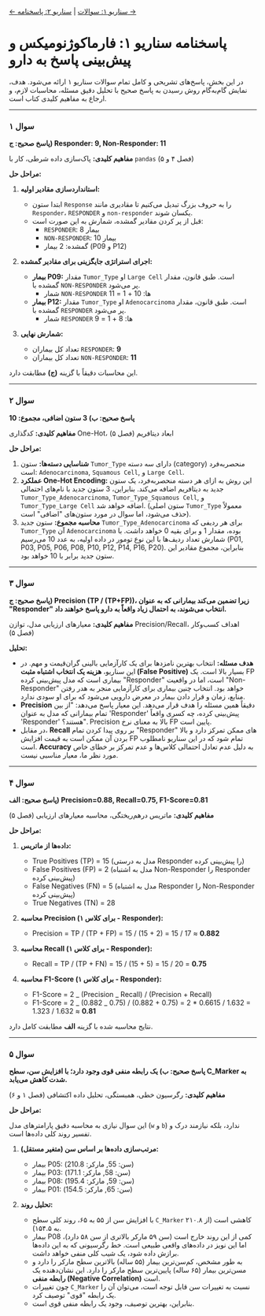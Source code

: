 [← سناریو ۱: سوالات](./scenario-01-questions.md) | [سناریو ۲: پاسخنامه →](./scenario-02-answers.md)

# پاسخنامه سناریو ۱: فارماکوژنومیکس و پیش‌بینی پاسخ به دارو

در این بخش، پاسخ‌های تشریحی و کامل تمام سوالات سناریو ۱ ارائه می‌شود. هدف، نمایش گام‌به‌گام روش رسیدن به پاسخ صحیح با تحلیل دقیق مسئله، محاسبات لازم، و ارجاع به مفاهیم کلیدی کتاب است.

---

### **سوال ۱**

**پاسخ صحیح: ج) Responder: 9, Non-Responder: 11**

**مفاهیم کلیدی:** پاک‌سازی داده شرطی، کار با `pandas` (فصل ۴ و ۵)

**مراحل حل:**

1.  **استانداردسازی مقادیر اولیه:**

    - ابتدا ستون `Response` را به حروف بزرگ تبدیل می‌کنیم تا مقادیری مانند `Responder`، `RESPONDER` و `non-responder` یکسان شوند.
    - قبل از پر کردن مقادیر گمشده، شمارش به این صورت است:
      - `RESPONDER`: 8 بیمار
      - `NON-RESPONDER`: 10 بیمار
      - گمشده: 2 بیمار (P09 و P12)

2.  **اجرای استراتژی جایگزینی برای مقادیر گمشده:**

    - **بیمار P09:** مقدار `Tumor_Type` او `Large Cell` است. طبق قانون، مقدار گمشده با `NON-RESPONDER` پر می‌شود.
      - شمار `NON-RESPONDER` ها: 10 + 1 = 11
    - **بیمار P12:** مقدار `Tumor_Type` او `Adenocarcinoma` است. طبق قانون، مقدار گمشده با `RESPONDER` پر می‌شود.
      - شمار `RESPONDER` ها: 8 + 1 = 9

3.  **شمارش نهایی:**
    - تعداد کل بیماران `RESPONDER`: **9**
    - تعداد کل بیماران `NON-RESPONDER`: **11**

این محاسبات دقیقاً با گزینه **(ج)** مطابقت دارد.

---

### **سوال ۲**

**پاسخ صحیح: ب) 3 ستون اضافی، مجموع: 10**

**مفاهیم کلیدی:** کدگذاری One-Hot، ابعاد دیتافریم (فصل ۵)

**مراحل حل:**

1.  **شناسایی دسته‌ها:** ستون `Tumor_Type` دارای سه دسته (category) منحصربه‌فرد است: `Adenocarcinoma`, `Squamous Cell`, و `Large Cell`.
2.  **عملکرد One-Hot Encoding:** این روش به ازای هر دسته منحصربه‌فرد، یک ستون جدید به دیتافریم اضافه می‌کند. بنابراین، 3 ستون جدید با نام‌های احتمالی `Tumor_Type_Adenocarcinoma`, `Tumor_Type_Squamous Cell`, و `Tumor_Type_Large Cell` اضافه خواهد شد. (ستون اصلی `Tumor_Type` معمولاً حذف می‌شود، اما سوال در مورد ستون‌های "اضافی" است).
3.  **محاسبه مجموع:** ستون جدید `Tumor_Type_Adenocarcinoma` برای هر ردیفی که `Tumor_Type` آن `Adenocarcinoma` بوده، مقدار 1 و برای بقیه 0 خواهد داشت. با شمارش تعداد ردیف‌ها با این نوع تومور در داده اولیه، به عدد 10 می‌رسیم (P01, P03, P05, P06, P08, P10, P12, P14, P16, P20). بنابراین، مجموع مقادیر این ستون جدید برابر با 10 خواهد بود.

---

### **سوال ۳**

**پاسخ صحیح: ج) Precision (TP / (TP+FP))، زیرا تضمین می‌کند بیمارانی که به عنوان "Responder" انتخاب می‌شوند، به احتمال زیاد واقعاً به دارو پاسخ خواهند داد.**

**مفاهیم کلیدی:** معیارهای ارزیابی مدل، توازن Precision/Recall، اهداف کسب‌وکار (فصل ۵)

**تحلیل:**

- **هدف مسئله:** انتخاب بهترین نامزدها برای یک کارآزمایی بالینی گران‌قیمت و مهم. در این سناریو، **هزینه یک انتخاب اشتباه مثبت (False Positive)** بسیار بالا است. یک FP بیماری است که مدل پیش‌بینی کرده "Responder" است، اما در واقعیت "Non-Responder" خواهد بود. انتخاب چنین بیماری برای کارآزمایی منجر به هدر رفتن منابع، زمان و قرار دادن بیمار در معرض دارویی می‌شود که برای او سودی ندارد.
- **Precision** دقیقاً همین مسئله را هدف قرار می‌دهد. این معیار پاسخ می‌دهد: "از بین تمام بیمارانی که مدل به عنوان 'Responder' پیش‌بینی کرده، چه کسری واقعاً 'Responder' هستند؟". Precision بالا به معنای نرخ FP پایین است.
- در مقابل، **Recall** بر روی پیدا کردن تمام "Responder" های ممکن تمرکز دارد و بالا بردن آن ممکن است به قیمت افزایش FP تمام شود که در این سناریو نامطلوب است. **Accuracy** به دلیل عدم تعادل احتمالی کلاس‌ها و عدم تمرکز بر خطای خاص مورد نظر ما، معیار مناسبی نیست.

---

### **سوال ۴**

**پاسخ صحیح: الف) Precision=0.88, Recall=0.75, F1-Score=0.81**

**مفاهیم کلیدی:** ماتریس درهم‌ریختگی، محاسبه معیارهای ارزیابی (فصل ۵)

**مراحل حل:**

1.  **داده‌ها از ماتریس:**

    - True Positives (TP) = 15 (مدل به درستی Responder را پیش‌بینی کرده)
    - False Positives (FP) = 2 (مدل به اشتباه Non-Responder را Responder پیش‌بینی کرده)
    - False Negatives (FN) = 5 (مدل به اشتباه Responder را Non-Responder پیش‌بینی کرده)
    - True Negatives (TN) = 28

2.  **محاسبه Precision (برای کلاس ۱ - Responder):**

    - Precision = TP / (TP + FP) = 15 / (15 + 2) = 15 / 17 ≈ **0.882**

3.  **محاسبه Recall (برای کلاس ۱ - Responder):**

    - Recall = TP / (TP + FN) = 15 / (15 + 5) = 15 / 20 = **0.75**

4.  **محاسبه F1-Score (برای کلاس ۱ - Responder):**
    - F1-Score = 2 _ (Precision _ Recall) / (Precision + Recall)
    - F1-Score = 2 _ (0.882 _ 0.75) / (0.882 + 0.75) = 2 \* 0.6615 / 1.632 = 1.323 / 1.632 ≈ **0.81**

نتایج محاسبه شده با گزینه **الف** مطابقت کامل دارد.

---

### **سوال ۵**

**پاسخ صحیح: ب) یک رابطه منفی قوی وجود دارد؛ با افزایش سن، سطح C_Marker به شدت کاهش می‌یابد.**

**مفاهیم کلیدی:** رگرسیون خطی، همبستگی، تحلیل داده اکتشافی (فصل ۱ و ۶)

**مراحل حل:**

این سوال نیازی به محاسبه دقیق پارامترهای مدل (`w` و `b`) ندارد، بلکه نیازمند درک و تفسیر روند کلی داده‌ها است.

1.  **مرتب‌سازی داده‌ها بر اساس سن (متغیر مستقل):**

    - بیمار P05: (سن: 55, مارکر: 210.8)
    - بیمار P03: (سن: 58, مارکر: 171.1)
    - بیمار P08: (سن: 59, مارکر: 195.4)
    - بیمار P01: (سن: 65, مارکر: 154.5)

2.  **تحلیل روند:**
    - با افزایش سن از ۵۵ به ۶۵، روند کلی سطح `C_Marker` کاهشی است (از ۲۱۰.۸ به ۱۵۴.۵).
    - بیمار P08 کمی از این روند خارج است (سن ۵۹ مارکر بالاتری از سن ۵۸ دارد)، اما این نویز در داده‌های واقعی طبیعی است. خط رگرسیونی که به این داده‌ها برازش داده شود، یک شیب کلی منفی خواهد داشت.
    - به طور مشخص، کم‌سن‌ترین بیمار (۵۵ ساله) بالاترین سطح مارکر را دارد و مسن‌ترین بیمار (۶۵ ساله) پایین‌ترین سطح مارکر را دارد. این نشان‌دهنده یک **رابطه منفی (Negative Correlation)** است.
    - چون تغییرات `C_Marker` نسبت به تغییرات سن قابل توجه است، می‌توان آن را یک رابطه "قوی" توصیف کرد.
    - بنابراین، بهترین توصیف، وجود یک رابطه منفی قوی است.
